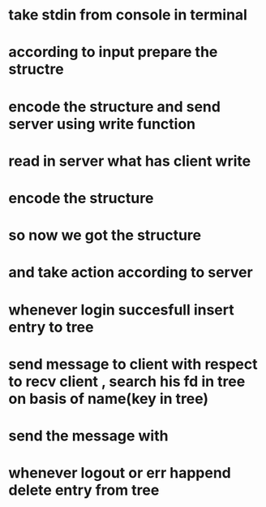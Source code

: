 # take stdin from console in terminal
# according to input prepare the structre 
# encode the structure and send server using write function
# read in server what has client write
# encode the structure 
# so now we got the structure 
# and take action according to server
# whenever login succesfull insert entry to tree
# send message to client with respect to recv client , search his fd in tree on basis of name(key in tree)
# send the message with 
# whenever logout or err happend delete entry from tree
# 


